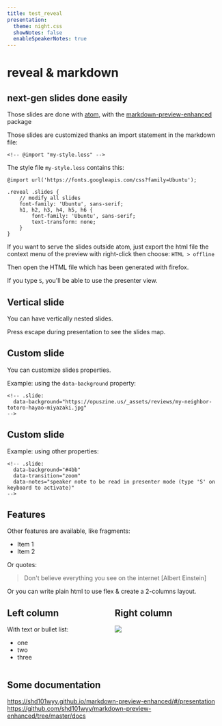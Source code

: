 ```yaml
---
title: test_reveal
presentation:
  theme: night.css
  showNotes: false
  enableSpeakerNotes: true
---
```

<!-- @import "my-style.less" -->

<!-- slide -->

# reveal & markdown
## next-gen slides done easily

Those slides are done with [atom](https://atom.io/), with the [markdown-preview-enhanced](https://atom.io/packages/markdown-preview-enhanced) package

<!-- slide -->

Those slides are customized thanks an import statement in the markdown file:
```less
<!-- @import "my-style.less" -->
```

The style file `my-style.less` contains this:
```less
@import url('https://fonts.googleapis.com/css?family=Ubuntu');

.reveal .slides {
    // modify all slides
    font-family: 'Ubuntu', sans-serif;
    h1, h2, h3, h4, h5, h6 {
        font-family: 'Ubuntu', sans-serif;
        text-transform: none;
    }
}
```

<!-- slide -->

If you want to serve the slides outside atom, just export the html file the context menu of the preview with right-click then choose: `HTML > offline`

Then open the HTML file which has been generated with firefox.

If you type `S`, you'll be able to use the presenter view.

<!-- slide vertical=true -->

## Vertical slide

You can have vertically nested slides.

Press escape during presentation to see the slides map.

<!-- .slide:
  data-background="https://opuszine.us/_assets/reviews/my-neighbor-totoro-hayao-miyazaki.jpg"
-->

## Custom slide

You can customize slides properties.

Example: using the `data-background` property:
```
<!-- .slide:
  data-background="https://opuszine.us/_assets/reviews/my-neighbor-totoro-hayao-miyazaki.jpg"
-->
```

<!-- .slide:
  data-background="#4bb"
  data-transition="zoom"
  data-notes="speaker note to be read in presenter mode (type 'S' on keyboard to activate)"
  vertical=true
-->

## Custom slide

Example: using other properties:
```
<!-- .slide:
  data-background="#4bb"
  data-transition="zoom"
  data-notes="speaker note to be read in presenter mode (type 'S' on keyboard to activate)"
-->
```

<!-- slide -->

## Features

Other features are available, like fragments:

- Item 1 <!-- .element: class="fragment" data-fragment-index="2" -->
- Item 2 <!-- .element: class="fragment" data-fragment-index="1" -->

Or quotes:

> Don't believe everything you see on the internet
> [Albert Einstein]

<!-- slide -->

<div>
  Or you can write plain html to use flex & create a 2-columns layout.
</div>
<div style="display:flex">
  <div style="flex:1">
    <h2>Left column</h2>
    With text or bullet list:
    </br>
    <ul>
      <li> one
      <li> two
      <li> three
    </ul>
  </div>
  <div style="flex:1">
    <h2>Right column</h2>
    <img src="https://ichef.bbci.co.uk/news/660/cpsprodpb/025B/production/_85730600_monkey2.jpg">
  </div>
</div>

<!-- slide -->

## Some documentation

https://shd101wyy.github.io/markdown-preview-enhanced/#/presentation
https://github.com/shd101wyy/markdown-preview-enhanced/tree/master/docs
